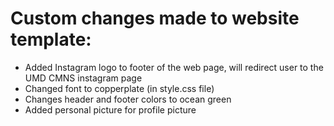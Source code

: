 # Custom changes made to website template:

- Added Instagram logo to footer of the web page, will redirect user to the UMD CMNS instagram page
- Changed font to copperplate (in style.css file)
- Changes header and footer colors to ocean green
- Added personal picture for profile picture


